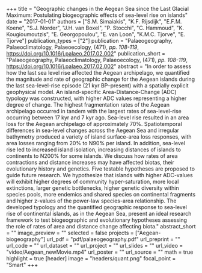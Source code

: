 +++
title = "Geographic changes in the Aegean Sea since the Last Glacial Maximum: Postulating biogeographic effects of sea-level rise on islands"
date = "2017-01-01"
authors = ["S.M. Simaiakis", "K.F. Rijsdijk", "E.F.M. Koene", "S.J. Norder", "J.H. van Boxel", "P. Stocchi", "C. Hammoud", "K. Kougioumoutzis", "E. Georgopoulou", "E. van Loon", "K.M.C. Tjorve", "E. Tjorve"]
publication_types = ["2"]
publication = "Palaeogeography, Palaeoclimatology, Palaeoecology, (471), _pp. 108-119_, https://doi.org/10.1016/j.palaeo.2017.02.002"
publication_short = "Palaeogeography, Palaeoclimatology, Palaeoecology, (471), _pp. 108-119_, https://doi.org/10.1016/j.palaeo.2017.02.002"
abstract = "In order to assess how the last sea level rise affected the Aegean archipelago, we quantified the magnitude and rate of geographic change for the Aegean islands during the last sea-level-rise episode (21 kyr BP–present) with a spatially explicit geophysical model. An island-specific Area-Distance-Change (ADC) typology was constructed, with higher ADC values representing a higher degree of change. The highest fragmentation rates of the Aegean archipelago occurred in tandem with the largest rates of sea-level-rise occurring between 17 kyr and 7 kyr ago. Sea-level rise resulted in an area loss for the Aegean archipelago of approximately 70%. Spatiotemporal differences in sea-level changes across the Aegean Sea and irregular bathymetry produced a variety of island surface-area loss responses, with area losses ranging from 20% to N90% per island. In addition, sea-level rise led to increased island isolation, increasing distances of islands to continents to N200% for some islands. We discuss how rates of area contractions and distance increases may have affected biotas, their evolutionary history and genetics. Five testable hypotheses are proposed to guide future research. We hypothesize that islands with higher ADC-values will exhibit higher degrees of community hyper-saturation, more local extinctions, larger genetic bottlenecks, higher genetic diversity within species pools, more endemics and shared species on continental fragments and higher z-values of the power-law species-area relationship. The developed typology and the quantified geographic response to sea-level rise of continental islands, as in the Aegean Sea, present an ideal research framework to test biogeographic and evolutionary hypotheses assessing the role of rates of area and distance change affecting biota."
abstract_short = ""
image_preview = ""
selected = false
projects = ["Aegean-biogeography"]
url_pdf = "pdf/palaeogeography.pdf"
url_preprint = ""
url_code = ""
url_dataset = ""
url_project = ""
url_slides = ""
url_video = "video/Aegean_newMovie.mp4"
url_poster = ""
url_source = ""
math = true
highlight = true
[header]
image = "headers/quant.png"
focal_point = "Smart"
+++
